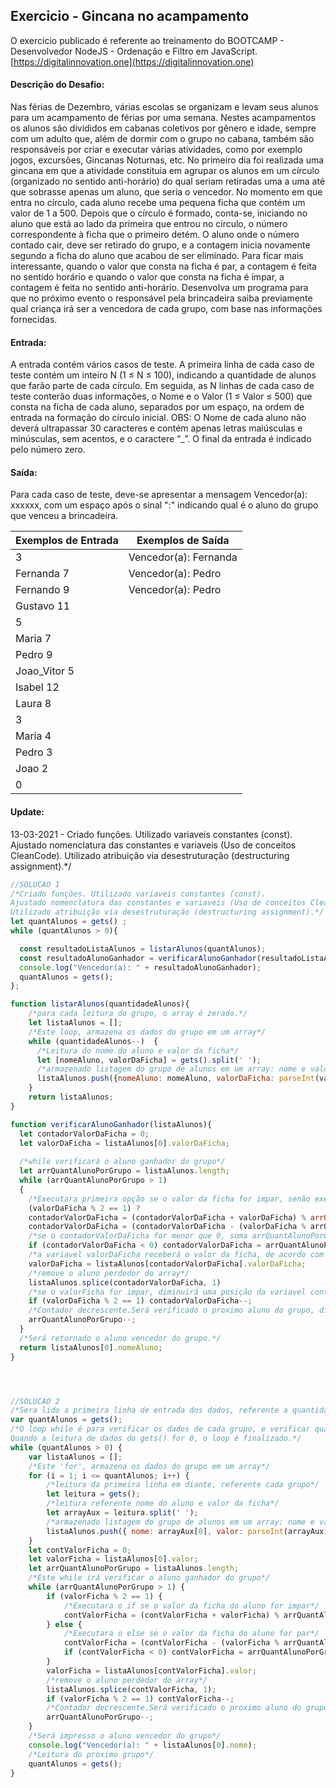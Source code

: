 ## Exercicio - Gincana no acampamento

O exercicio publicado é referente ao treinamento do BOOTCAMP - Desenvolvedor NodeJS - Ordenação e Filtro em JavaScript.
[https://digitalinnovation.one](https://digitalinnovation.one)

#### Descrição do Desafio:

Nas férias de Dezembro, várias escolas se organizam e levam seus alunos para um acampamento de férias por uma semana. Nestes acampamentos os alunos são divididos em cabanas coletivos por gênero e idade, sempre com um adulto que, além de dormir com o grupo no cabana, também são responsáveis por criar e executar várias atividades, como por exemplo jogos, excursões, Gincanas Noturnas, etc.
No primeiro dia foi realizada uma gincana em que a atividade constituia em agrupar os alunos em um círculo (organizado no sentido anti-horário) do qual seriam retiradas uma a uma até que sobrasse apenas um aluno, que seria o vencedor.
No momento em que entra no círculo, cada aluno recebe uma pequena ficha que contém um valor de 1 a 500. Depois que o círculo é formado, conta-se, iniciando no aluno que está ao lado da primeira que entrou no círculo, o número correspondente à ficha que o primeiro detém. O aluno onde o número contado cair, deve ser retirado do grupo, e a contagem inicia novamente segundo a ficha do aluno que acabou de ser eliminado. Para ficar mais interessante, quando o valor que consta na ficha é par, a contagem é feita no sentido horário e quando o valor que consta na ficha é ímpar, a contagem é feita no sentido anti-horário.
Desenvolva um programa para que no próximo evento o responsável pela brincadeira saiba previamente qual criança irá ser a vencedora de cada grupo, com base nas informações fornecidas.


#### Entrada:

A entrada contém vários casos de teste. A primeira linha de cada caso de teste contém um inteiro N (1 ≤ N ≤ 100), indicando a quantidade de alunos que farão parte de cada círculo. Em seguida, as N linhas de cada caso de teste conterão duas informações, o Nome e o Valor (1 ≤ Valor ≤ 500) que consta na ficha de cada aluno, separados por um espaço, na ordem de entrada na formação do círculo inicial.
OBS: O Nome de cada aluno não deverá ultrapassar 30 caracteres e contém apenas letras maiúsculas e minúsculas, sem acentos, e o caractere “_”.
O final da entrada é indicado pelo número zero.


#### Saída:

Para cada caso de teste, deve-se apresentar a mensagem Vencedor(a): xxxxxx, com um espaço após o sinal ":" indicando qual é o aluno do grupo que venceu a brincadeira.

Exemplos de Entrada  | Exemplos de Saída
------------- | -------------
3 | Vencedor(a): Fernanda
Fernanda 7 | Vencedor(a): Pedro
Fernando 9 | Vencedor(a): Pedro
Gustavo 11 |
5 |
Maria 7 |
Pedro 9 |
Joao_Vitor 5 |
Isabel 12 |
Laura 8 |
3 |
Maria 4 |
Pedro 3 |
Joao 2 |
0 |


#### Update:
13-03-2021 - Criado funções. Utilizado variaveis constantes (const). Ajustado nomenclatura das constantes e variaveis (Uso de conceitos CleanCode). Utilizado atribuição via desestruturação (destructuring assignment).*/

```javascript
//SOLUCAO 1
/*Criado funções. Utilizado variaveis constantes (const). 
Ajustado nomenclatura das constantes e variaveis (Uso de conceitos CleanCode). 
Utilizado atribuição via desestruturação (destructuring assignment).*/
let quantAlunos = gets() ;
while (quantAlunos > 0){

  const resultadoListaAlunos = listarAlunos(quantAlunos);
  const resultadoAlunoGanhador = verificarAlunoGanhador(resultadoListaAlunos);
  console.log("Vencedor(a): " + resultadoAlunoGanhador);
  quantAlunos = gets(); 
};

function listarAlunos(quantidadeAlunos){
    /*para cada leitura do grupo, o array é zerado.*/
    let listaAlunos = [];
    /*Este loop, armazena os dados do grupo em um array*/
    while (quantidadeAlunos--)  {
      /*Leitura do nome do aluno e valor da ficha*/
      let [nomeAluno, valorDaFicha] = gets().split(' ');
      /*armazenado listagem do grupo de alunos em um array: nome e valor*/
      listaAlunos.push({nomeAluno: nomeAluno, valorDaFicha: parseInt(valorDaFicha)});
    }
    return listaAlunos;
}

function verificarAlunoGanhador(listaAlunos){
  let contadorValorDaFicha = 0;
  let valorDaFicha = listaAlunos[0].valorDaFicha;
  
  /*while verificará o aluno ganhador do grupo*/
  let arrQuantAlunoPorGrupo = listaAlunos.length;
  while (arrQuantAlunoPorGrupo > 1)
  { 
    /*Executara primeira opção se o valor da ficha for impar, senão executa a segunda opção par.*/
    (valorDaFicha % 2 == 1) ? 
    contadorValorDaFicha = (contadorValorDaFicha + valorDaFicha) % arrQuantAlunoPorGrupo : 
    contadorValorDaFicha = (contadorValorDaFicha - (valorDaFicha % arrQuantAlunoPorGrupo)) % arrQuantAlunoPorGrupo;
    /*se o contadorValorDaFicha for menor que 0, soma arrQuantAlunoPorGrupo e contadorValorDaFicha*/
    if (contadorValorDaFicha < 0) contadorValorDaFicha = arrQuantAlunoPorGrupo + contadorValorDaFicha;
    /*a variavel valorDaFicha receberá o valor da ficha, de acordo com o valor do indice que esta na variavel contadorValorDaFicha*/
    valorDaFicha = listaAlunos[contadorValorDaFicha].valorDaFicha;
    /*remove o aluno perdedor do array*/
    listaAlunos.splice(contadorValorDaFicha, 1)
    /*se o valorFicha for impar, diminuirá uma posição da variavel contadorValorDaFicha*/
    if (valorDaFicha % 2 == 1) contadorValorDaFicha--;
    /*Contador decrescente.Será verificado o proximo aluno do grupo, diminuiçao da lista para usar no while*/
    arrQuantAlunoPorGrupo--;
  }
  /*Será retornado o aluno vencedor do grupo.*/
  return listaAlunos[0].nomeAluno;
}




//SOLUCAO 2
/*Sera lido a primeira linha de entrada dos dados, referente a quantidade de alunos do grupo*/
var quantAlunos = gets();
/*O loop while é para verificar os dados de cada grupo, e verificar qual aluno irá ganhar nesse grupo.
Quando a leitura de dados do gets() for 0, o loop é finalizado.*/
while (quantAlunos > 0) {
    var listaAlunos = [];
    /*Este 'for', armazena os dados do grupo em um array*/
    for (i = 1; i <= quantAlunos; i++) {
        /*leitura da primeira linha em diante, referente cada grupo*/
        let leitura = gets();
        /*leitura referente nome do aluno e valor da ficha*/
        let arrayAux = leitura.split(' ');
        /*armazenado listagem do grupo de alunos em um array: nome e valor*/
        listaAlunos.push({ nome: arrayAux[0], valor: parseInt(arrayAux[1]) });
    }
    let contValorFicha = 0;
    let valorFicha = listaAlunos[0].valor;
    let arrQuantAlunoPorGrupo = listaAlunos.length;
    /*Este while irá verificar o aluno ganhador do grupo*/
    while (arrQuantAlunoPorGrupo > 1) {
        if (valorFicha % 2 == 1) {
            /*Executara o if se o valor da ficha do aluno for impar*/
            contValorFicha = (contValorFicha + valorFicha) % arrQuantAlunoPorGrupo;
        } else {
            /*Executara o else se o valor da ficha do aluno for par*/
            contValorFicha = (contValorFicha - (valorFicha % arrQuantAlunoPorGrupo)) % arrQuantAlunoPorGrupo;
            if (contValorFicha < 0) contValorFicha = arrQuantAlunoPorGrupo + contValorFicha;
        }
        valorFicha = listaAlunos[contValorFicha].valor;
        /*remove o aluno perdedor do array*/
        listaAlunos.splice(contValorFicha, 1);
        if (valorFicha % 2 == 1) contValorFicha--;
        /*Contador decrescente.Será verificado o proximo aluno do grupo, diminuiçao da lista para usar no while*/
        arrQuantAlunoPorGrupo--;
    }
    /*Será impresso o aluno vencedor do grupo*/
    console.log("Vencedor(a): " + listaAlunos[0].nome);
    /*Leitura do proximo grupo*/
    quantAlunos = gets();
}
```

